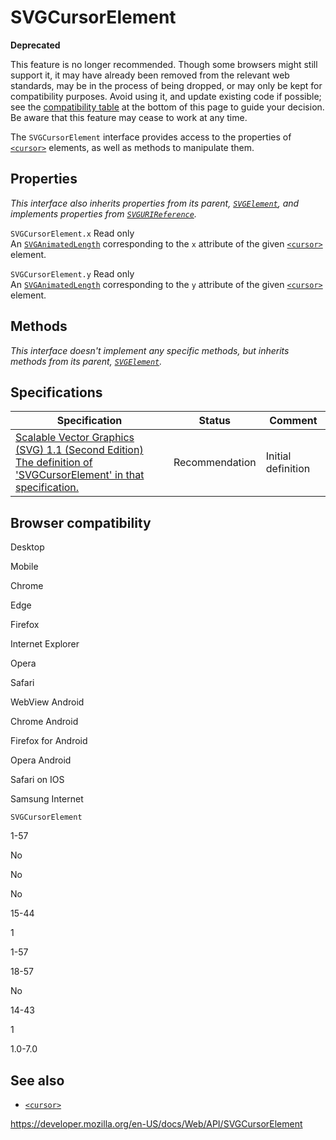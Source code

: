SVGCursorElement
================

**Deprecated**

This feature is no longer recommended. Though some browsers might still support it, it may have already been removed from the relevant web standards, may be in the process of being dropped, or may only be kept for compatibility purposes. Avoid using it, and update existing code if possible; see the [compatibility table](#browser_compatibility) at the bottom of this page to guide your decision. Be aware that this feature may cease to work at any time.

The `SVGCursorElement` interface provides access to the properties of [`<cursor>`](https://developer.mozilla.org/en-US/docs/Web/SVG/Element/cursor) elements, as well as methods to manipulate them.

Properties
----------

*This interface also inherits properties from its parent, [`SVGElement`](svgelement), and implements properties from [`SVGURIReference`](svgurireference).*

 <span class="page-not-created">`SVGCursorElement.x`</span> <span class="badge inline readonly">Read only </span>   
An [`SVGAnimatedLength`](svganimatedlength) corresponding to the `x` attribute of the given [`<cursor>`](https://developer.mozilla.org/en-US/docs/Web/SVG/Element/cursor) element.

 <span class="page-not-created">`SVGCursorElement.y`</span> <span class="badge inline readonly">Read only </span>   
An [`SVGAnimatedLength`](svganimatedlength) corresponding to the `y` attribute of the given [`<cursor>`](https://developer.mozilla.org/en-US/docs/Web/SVG/Element/cursor) element.

Methods
-------

*This interface doesn't implement any specific methods, but inherits methods from its parent, [`SVGElement`](svgelement).*

Specifications
--------------

<table><thead><tr class="header"><th>Specification</th><th>Status</th><th>Comment</th></tr></thead><tbody><tr class="odd"><td><a href="https://www.w3.org/TR/SVG11/interact.html#InterfaceSVGCursorElement">Scalable Vector Graphics (SVG) 1.1 (Second Edition)<br />
<span class="small">The definition of 'SVGCursorElement' in that specification.</span></a></td><td><span class="spec-rec">Recommendation</span></td><td>Initial definition</td></tr></tbody></table>

Browser compatibility
---------------------

Desktop

Mobile

Chrome

Edge

Firefox

Internet Explorer

Opera

Safari

WebView Android

Chrome Android

Firefox for Android

Opera Android

Safari on IOS

Samsung Internet

`SVGCursorElement`

1-57

No

No

No

15-44

1

1-57

18-57

No

14-43

1

1.0-7.0

See also
--------

-   [`<cursor>`](https://developer.mozilla.org/en-US/docs/Web/SVG/Element/cursor)

<a href="https://developer.mozilla.org/en-US/docs/Web/API/SVGCursorElement" class="_attribution-link">https://developer.mozilla.org/en-US/docs/Web/API/SVGCursorElement</a>
